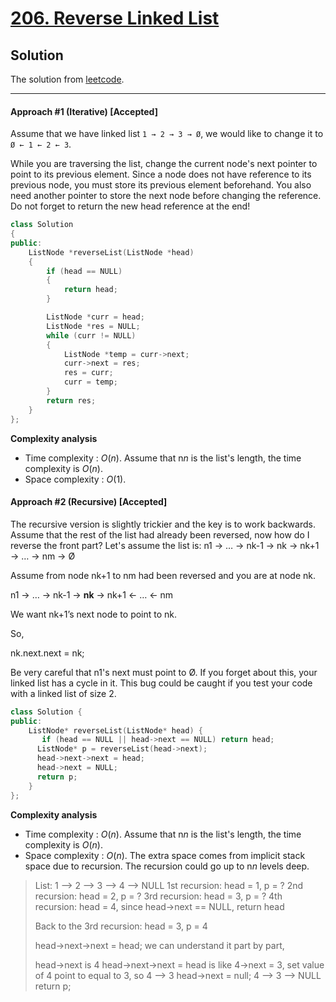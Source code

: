 # [206. Reverse Linked List](https://leetcode.com/problems/reverse-linked-list/)

## Solution

The solution from [leetcode](https://leetcode.com/problems/reverse-linked-list/solution/).

------

#### Approach #1 (Iterative) [Accepted]

Assume that we have linked list `1 → 2 → 3 → Ø`, we would like to change it to `Ø ← 1 ← 2 ← 3`.

While you are traversing the list, change the current node's next pointer to point to its previous element. Since a node does not have reference to its previous node, you must store its previous element beforehand. You also need another pointer to store the next node before changing the reference. Do not forget to return the new head reference at the end!

```c++
class Solution
{
public:
    ListNode *reverseList(ListNode *head)
    {
        if (head == NULL)
        {
            return head;
        }

        ListNode *curr = head;
        ListNode *res = NULL;
        while (curr != NULL)
        {
            ListNode *temp = curr->next;
            curr->next = res;
            res = curr;
            curr = temp;
        }
        return res;
    }
};
```

**Complexity analysis**

- Time complexity : *O*(*n*). Assume that n*n* is the list's length, the time complexity is *O*(*n*).
- Space complexity : *O*(1).

#### Approach #2 (Recursive) [Accepted]

The recursive version is slightly trickier and the key is to work backwards. Assume that the rest of the list had already been reversed, now how do I reverse the front part? Let's assume the list is: n1 → … → nk-1 → nk → nk+1 → … → nm → Ø

Assume from node nk+1 to nm had been reversed and you are at node nk.

n1 → … → nk-1 → **nk** → nk+1 ← … ← nm

We want nk+1’s next node to point to nk.

So,

nk.next.next = nk;

Be very careful that n1's next must point to Ø. If you forget about this, your linked list has a cycle in it. This bug could be caught if you test your code with a linked list of size 2.

```c++
class Solution {
public:
    ListNode* reverseList(ListNode* head) {
       if (head == NULL || head->next == NULL) return head;
      ListNode* p = reverseList(head->next);
      head->next->next = head;
      head->next = NULL;
      return p;
    }
};
```

**Complexity analysis**

- Time complexity : *O*(*n*). Assume that n*n* is the list's length, the time complexity is *O*(*n*).
- Space complexity : *O*(*n*). The extra space comes from implicit stack space due to recursion. The recursion could go up to n*n* levels deep.



> List: 1 --> 2 --> 3 --> 4 --> NULL
> 1st recursion: head = 1, p = ?
> 2nd recursion: head = 2, p = ?
> 3rd recursion: head = 3, p = ?
> 4th recursion:
> head = 4, since head->next == NULL, return head
>
> 
>
> Back to the 3rd recursion:
> head = 3, p = 4
>
> 
>
> head->next->next = head; we can understand it part by part,
>
> 
>
> head->next is 4
> head->next->next = head is like 4->next = 3, set value of 4 point to equal to 3, so 4 --> 3
> head->next = null; 4 --> 3 --> NULL
> return p;